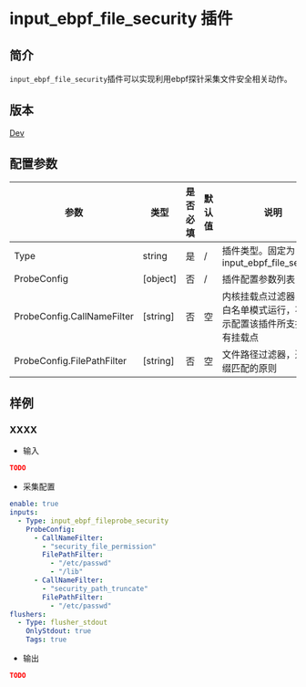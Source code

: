 # input_ebpf_file_security 插件

## 简介

`input_ebpf_file_security`插件可以实现利用ebpf探针采集文件安全相关动作。

## 版本

[Dev](../stability-level.md)

## 配置参数

|  **参数**  |  **类型**  |  **是否必填**  |  **默认值**  |  **说明**  |
| --- | --- | --- | --- | --- |
|  Type  |  string  |  是  |  /  |  插件类型。固定为input\_ebpf\_file\_security  |
|  ProbeConfig  |  \[object\]  |  否  |  /  |  插件配置参数列表  |
|  ProbeConfig.CallNameFilter  |  \[string\]  |  否  |  空  |  内核挂载点过滤器，按照白名单模式运行，不填表示配置该插件所支持的所有挂载点  |
|  ProbeConfig.FilePathFilter  |  \[string\]  |  否  |  空  |  文件路径过滤器，遵循前缀匹配的原则  |

## 样例

### XXXX

* 输入

```json
TODO
```

* 采集配置

```yaml
enable: true
inputs:
  - Type: input_ebpf_fileprobe_security
    ProbeConfig:
      - CallNameFilter: 
        - "security_file_permission"
        FilePathFilter: 
          - "/etc/passwd"
          - "/lib"
      - CallNameFilter: 
        - "security_path_truncate"
        FilePathFilter: 
          - "/etc/passwd"
flushers:
  - Type: flusher_stdout
    OnlyStdout: true
    Tags: true
```

* 输出

```json
TODO
```
